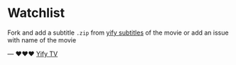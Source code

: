 # Watchlist

Fork and add a subtitle `.zip` from [yify subtitles](http://www.yifysubtitles.com/) of the movie or add an issue with name of the movie

&mdash; ♥♥♥ [Yify TV](http://yify.tv/)
